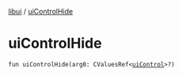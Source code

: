 [libui](README.md) / [uiControlHide](ui-control-hide.md)

# uiControlHide

`fun uiControlHide(arg0: CValuesRef<`[`uiControl`](ui-control/README.md)`>?)`